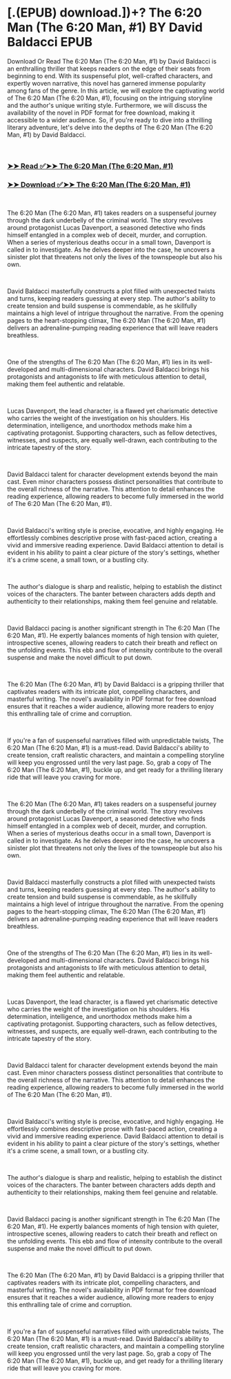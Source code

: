 # [.(EPUB) download.])+? The 6:20 Man (The 6:20 Man, #1) BY David Baldacci EPUB

<p>Download Or Read The 6:20 Man (The 6:20 Man, #1) by David Baldacci is an enthralling thriller that keeps readers on the edge of their seats from beginning to end. With its suspenseful plot, well-crafted characters, and expertly woven narrative, this novel has garnered immense popularity among fans of the genre. In this article, we will explore the captivating world of The 6:20 Man (The 6:20 Man, #1), focusing on the intriguing storyline and the author's unique writing style. Furthermore, we will discuss the availability of the novel in PDF format for free download, making it accessible to a wider audience. So, if you're ready to dive into a thrilling literary adventure, let's delve into the depths of The 6:20 Man (The 6:20 Man, #1) by David Baldacci.</p>
<p>&nbsp;</p>

### [➤➤ Read ✅➤➤ The 6:20 Man (The 6:20 Man, #1)](https://pdf2worldwide.blogspot.com/id/59586621)

### [➤➤ Download ✅➤➤ The 6:20 Man (The 6:20 Man, #1)](https://pdf2worldwide.blogspot.com/id/59586621)

<p>&nbsp;</p>
<p>The 6:20 Man (The 6:20 Man, #1) takes readers on a suspenseful journey through the dark underbelly of the criminal world. The story revolves around protagonist Lucas Davenport, a seasoned detective who finds himself entangled in a complex web of deceit, murder, and corruption. When a series of mysterious deaths occur in a small town, Davenport is called in to investigate. As he delves deeper into the case, he uncovers a sinister plot that threatens not only the lives of the townspeople but also his own.</p>
<p>&nbsp;</p>
<p>David Baldacci masterfully constructs a plot filled with unexpected twists and turns, keeping readers guessing at every step. The author's ability to create tension and build suspense is commendable, as he skillfully maintains a high level of intrigue throughout the narrative. From the opening pages to the heart-stopping climax, The 6:20 Man (The 6:20 Man, #1) delivers an adrenaline-pumping reading experience that will leave readers breathless.</p>
<p>&nbsp;</p>
<p>One of the strengths of The 6:20 Man (The 6:20 Man, #1) lies in its well-developed and multi-dimensional characters. David Baldacci brings his protagonists and antagonists to life with meticulous attention to detail, making them feel authentic and relatable.</p>
<p>&nbsp;</p>
<p>Lucas Davenport, the lead character, is a flawed yet charismatic detective who carries the weight of the investigation on his shoulders. His determination, intelligence, and unorthodox methods make him a captivating protagonist. Supporting characters, such as fellow detectives, witnesses, and suspects, are equally well-drawn, each contributing to the intricate tapestry of the story.</p>
<p>&nbsp;</p>
<p>David Baldacci talent for character development extends beyond the main cast. Even minor characters possess distinct personalities that contribute to the overall richness of the narrative. This attention to detail enhances the reading experience, allowing readers to become fully immersed in the world of The 6:20 Man (The 6:20 Man, #1).</p>
<p>&nbsp;</p>
<p>David Baldacci's writing style is precise, evocative, and highly engaging. He effortlessly combines descriptive prose with fast-paced action, creating a vivid and immersive reading experience. David Baldacci attention to detail is evident in his ability to paint a clear picture of the story's settings, whether it's a crime scene, a small town, or a bustling city.</p>
<p>&nbsp;</p>
<p>The author's dialogue is sharp and realistic, helping to establish the distinct voices of the characters. The banter between characters adds depth and authenticity to their relationships, making them feel genuine and relatable.</p>
<p>&nbsp;</p>
<p>David Baldacci pacing is another significant strength in The 6:20 Man (The 6:20 Man, #1). He expertly balances moments of high tension with quieter, introspective scenes, allowing readers to catch their breath and reflect on the unfolding events. This ebb and flow of intensity contribute to the overall suspense and make the novel difficult to put down.</p>
<p>&nbsp;</p>
<p>The 6:20 Man (The 6:20 Man, #1) by David Baldacci is a gripping thriller that captivates readers with its intricate plot, compelling characters, and masterful writing. The novel's availability in PDF format for free download ensures that it reaches a wider audience, allowing more readers to enjoy this enthralling tale of crime and corruption.</p>
<p>&nbsp;</p>
<p>If you're a fan of suspenseful narratives filled with unpredictable twists, The 6:20 Man (The 6:20 Man, #1) is a must-read. David Baldacci's ability to create tension, craft realistic characters, and maintain a compelling storyline will keep you engrossed until the very last page. So, grab a copy of The 6:20 Man (The 6:20 Man, #1), buckle up, and get ready for a thrilling literary ride that will leave you craving for more.</p>
<p>&nbsp;</p>
<p>The 6:20 Man (The 6:20 Man, #1) takes readers on a suspenseful journey through the dark underbelly of the criminal world. The story revolves around protagonist Lucas Davenport, a seasoned detective who finds himself entangled in a complex web of deceit, murder, and corruption. When a series of mysterious deaths occur in a small town, Davenport is called in to investigate. As he delves deeper into the case, he uncovers a sinister plot that threatens not only the lives of the townspeople but also his own.</p>
<p>&nbsp;</p>
<p>David Baldacci masterfully constructs a plot filled with unexpected twists and turns, keeping readers guessing at every step. The author's ability to create tension and build suspense is commendable, as he skillfully maintains a high level of intrigue throughout the narrative. From the opening pages to the heart-stopping climax, The 6:20 Man (The 6:20 Man, #1) delivers an adrenaline-pumping reading experience that will leave readers breathless.</p>
<p>&nbsp;</p>
<p>One of the strengths of The 6:20 Man (The 6:20 Man, #1) lies in its well-developed and multi-dimensional characters. David Baldacci brings his protagonists and antagonists to life with meticulous attention to detail, making them feel authentic and relatable.</p>
<p>&nbsp;</p>
<p>Lucas Davenport, the lead character, is a flawed yet charismatic detective who carries the weight of the investigation on his shoulders. His determination, intelligence, and unorthodox methods make him a captivating protagonist. Supporting characters, such as fellow detectives, witnesses, and suspects, are equally well-drawn, each contributing to the intricate tapestry of the story.</p>
<p>&nbsp;</p>
<p>David Baldacci talent for character development extends beyond the main cast. Even minor characters possess distinct personalities that contribute to the overall richness of the narrative. This attention to detail enhances the reading experience, allowing readers to become fully immersed in the world of The 6:20 Man (The 6:20 Man, #1).</p>
<p>&nbsp;</p>
<p>David Baldacci's writing style is precise, evocative, and highly engaging. He effortlessly combines descriptive prose with fast-paced action, creating a vivid and immersive reading experience. David Baldacci attention to detail is evident in his ability to paint a clear picture of the story's settings, whether it's a crime scene, a small town, or a bustling city.</p>
<p>&nbsp;</p>
<p>The author's dialogue is sharp and realistic, helping to establish the distinct voices of the characters. The banter between characters adds depth and authenticity to their relationships, making them feel genuine and relatable.</p>
<p>&nbsp;</p>
<p>David Baldacci pacing is another significant strength in The 6:20 Man (The 6:20 Man, #1). He expertly balances moments of high tension with quieter, introspective scenes, allowing readers to catch their breath and reflect on the unfolding events. This ebb and flow of intensity contribute to the overall suspense and make the novel difficult to put down.</p>
<p>&nbsp;</p>
<p>The 6:20 Man (The 6:20 Man, #1) by David Baldacci is a gripping thriller that captivates readers with its intricate plot, compelling characters, and masterful writing. The novel's availability in PDF format for free download ensures that it reaches a wider audience, allowing more readers to enjoy this enthralling tale of crime and corruption.</p>
<p>&nbsp;</p>
<p>If you're a fan of suspenseful narratives filled with unpredictable twists, The 6:20 Man (The 6:20 Man, #1) is a must-read. David Baldacci's ability to create tension, craft realistic characters, and maintain a compelling storyline will keep you engrossed until the very last page. So, grab a copy of The 6:20 Man (The 6:20 Man, #1), buckle up, and get ready for a thrilling literary ride that will leave you craving for more.</p>
<p>&nbsp;</p>
